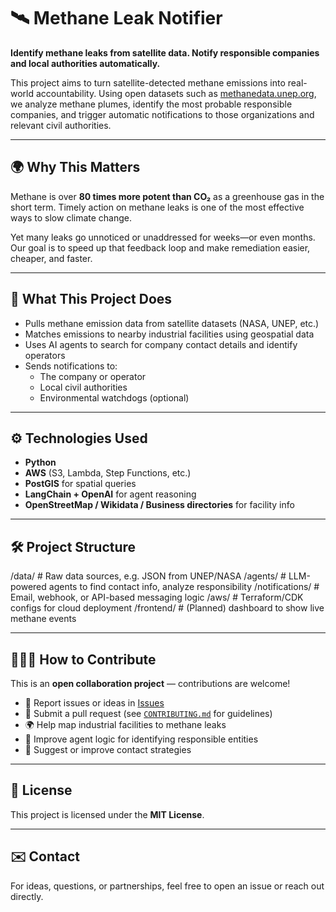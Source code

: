 # 🛰️ Methane Leak Notifier

**Identify methane leaks from satellite data. Notify responsible companies and local authorities automatically.**

This project aims to turn satellite-detected methane emissions into real-world accountability. Using open datasets such as [methanedata.unep.org](https://methanedata.unep.org/map), we analyze methane plumes, identify the most probable responsible companies, and trigger automatic notifications to those organizations and relevant civil authorities.

---

## 🌍 Why This Matters

Methane is over **80 times more potent than CO₂** as a greenhouse gas in the short term. Timely action on methane leaks is one of the most effective ways to slow climate change.

Yet many leaks go unnoticed or unaddressed for weeks—or even months. Our goal is to speed up that feedback loop and make remediation easier, cheaper, and faster.

---

## 🧠 What This Project Does

- Pulls methane emission data from satellite datasets (NASA, UNEP, etc.)
- Matches emissions to nearby industrial facilities using geospatial data
- Uses AI agents to search for company contact details and identify operators
- Sends notifications to:
  - The company or operator
  - Local civil authorities
  - Environmental watchdogs (optional)

---

## ⚙️ Technologies Used

- **Python**
- **AWS** (S3, Lambda, Step Functions, etc.)
- **PostGIS** for spatial queries
- **LangChain + OpenAI** for agent reasoning
- **OpenStreetMap / Wikidata / Business directories** for facility info

---

## 🛠️ Project Structure
/data/             # Raw data sources, e.g. JSON from UNEP/NASA
/agents/           # LLM-powered agents to find contact info, analyze responsibility
/notifications/    # Email, webhook, or API-based messaging logic
/aws/              # Terraform/CDK configs for cloud deployment
/frontend/         # (Planned) dashboard to show live methane events

---

## 🧑‍🤝‍🧑 How to Contribute

This is an **open collaboration project** — contributions are welcome!

- 🐛 Report issues or ideas in [Issues](https://github.com/your-org/methane-leak-notifier/issues)
- 🧪 Submit a pull request (see [`CONTRIBUTING.md`](CONTRIBUTING.md) for guidelines)
- 🌍 Help map industrial facilities to methane leaks
- 🧠 Improve agent logic for identifying responsible entities
- 📨 Suggest or improve contact strategies


---

## 📜 License

This project is licensed under the **MIT License**.

---

## ✉️ Contact

For ideas, questions, or partnerships, feel free to open an issue or reach out directly.
